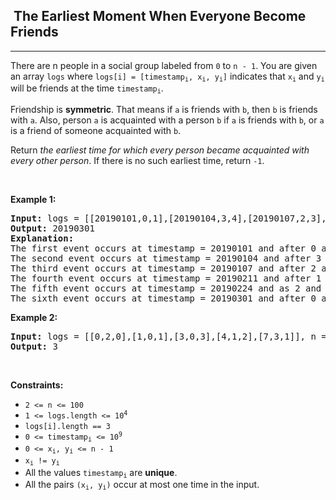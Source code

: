 <h2>  The Earliest Moment When Everyone Become Friends</h2><hr><div><p>There are n people in a social group labeled from <code>0</code> to <code>n - 1</code>. You are given an array <code>logs</code> where <code>logs[i] = [timestamp<sub>i</sub>, x<sub>i</sub>, y<sub>i</sub>]</code> indicates that <code>x<sub>i</sub></code> and <code>y<sub>i</sub></code> will be friends at the time <code>timestamp<sub>i</sub></code>.</p>

<p>Friendship is <strong>symmetric</strong>. That means if <code>a</code> is friends with <code>b</code>, then <code>b</code> is friends with <code>a</code>. Also, person <code>a</code> is acquainted with a person <code>b</code> if <code>a</code> is friends with <code>b</code>, or <code>a</code> is a friend of someone acquainted with <code>b</code>.</p>

<p>Return <em>the earliest time for which every person became acquainted with every other person</em>. If there is no such earliest time, return <code>-1</code>.</p>

<p>&nbsp;</p>
<p><strong>Example 1:</strong></p>

<pre><strong>Input:</strong> logs = [[20190101,0,1],[20190104,3,4],[20190107,2,3],[20190211,1,5],[20190224,2,4],[20190301,0,3],[20190312,1,2],[20190322,4,5]], n = 6
<strong>Output:</strong> 20190301
<strong>Explanation:</strong> 
The first event occurs at timestamp = 20190101 and after 0 and 1 become friends we have the following friendship groups [0,1], [2], [3], [4], [5].
The second event occurs at timestamp = 20190104 and after 3 and 4 become friends we have the following friendship groups [0,1], [2], [3,4], [5].
The third event occurs at timestamp = 20190107 and after 2 and 3 become friends we have the following friendship groups [0,1], [2,3,4], [5].
The fourth event occurs at timestamp = 20190211 and after 1 and 5 become friends we have the following friendship groups [0,1,5], [2,3,4].
The fifth event occurs at timestamp = 20190224 and as 2 and 4 are already friends anything happens.
The sixth event occurs at timestamp = 20190301 and after 0 and 3 become friends we have that all become friends.
</pre>

<p><strong>Example 2:</strong></p>

<pre><strong>Input:</strong> logs = [[0,2,0],[1,0,1],[3,0,3],[4,1,2],[7,3,1]], n = 4
<strong>Output:</strong> 3
</pre>

<p>&nbsp;</p>
<p><strong>Constraints:</strong></p>

<ul>
	<li><code>2 &lt;= n &lt;= 100</code></li>
	<li><code>1 &lt;= logs.length &lt;= 10<sup>4</sup></code></li>
	<li><code>logs[i].length == 3</code></li>
	<li><code>0 &lt;= timestamp<sub>i</sub> &lt;= 10<sup>9</sup></code></li>
	<li><code>0 &lt;= x<sub>i</sub>, y<sub>i</sub> &lt;= n - 1</code></li>
	<li><code>x<sub>i</sub> != y<sub>i</sub></code></li>
	<li>All the values <code>timestamp<sub>i</sub></code> are <strong>unique</strong>.</li>
	<li>All the pairs <code>(x<sub>i</sub>, y<sub>i</sub>)</code> occur at most one time in the input.</li>
</ul>
</div>